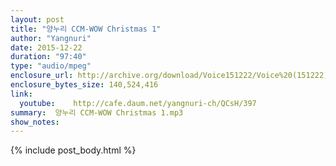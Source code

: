 ```yaml
---
layout: post
title: "양누리 CCM-WOW Christmas 1"
author: "Yangnuri"
date: 2015-12-22
duration: "97:40"
type: "audio/mpeg"
enclosure_url: http://archive.org/download/Voice151222/Voice%20(151222).mp3
enclosure_bytes_size: 140,524,416       
link:
  youtube:    http://cafe.daum.net/yangnuri-ch/QCsH/397
summary:  양누리 CCM-WOW Christmas 1.mp3
show_notes:
---
```

{% include post_body.html %}

